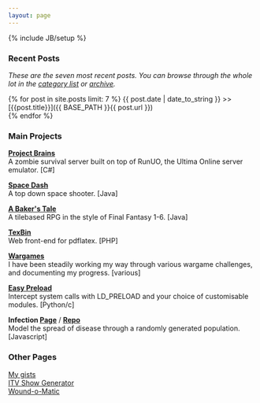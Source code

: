 ```yaml
---
layout: page
---
```

{% include JB/setup %}

### Recent Posts

*These are the seven most recent posts. You can browse through the whole lot in the <a href="{{ BASE_PATH }}categories.html">category list</a> or <a href="{{ BASE_PATH }}archive.html">archive</a>.*

{% for post in site.posts limit: 7 %}
  {{ post.date | date_to_string }} >> [{{post.title}}]({{ BASE_PATH }}{{ post.url }})  
{% endfor %}

### Main Projects

**[Project Brains](https://github.com/jsrn/ZUOmbies)**  
A zombie survival server built on top of RunUO, the Ultima Online server emulator. \[C#\]

**[Space Dash](https://github.com/jsrn/SpaceDash)**  
A top down space shooter. \[Java\]

**[A Baker's Tale](https://github.com/jsrn/A-Baker-s-Tale)**  
A tilebased RPG in the style of Final Fantasy 1-6. \[Java\]

**[TexBin](https://github.com/jsrn/TexBin)**  
Web front-end for pdflatex. \[PHP\]

**[Wargames](https://github.com/jsrn/Wargames)**  
I have been steadily working my way through various wargame challenges, and documenting my progress. \[various\]

**[Easy Preload](https://github.com/jsrn/EasyPreload)**  
Intercept system calls with LD_PRELOAD and your choice of customisable modules. \[Python/c\]

**Infection [Page](http://jsrn.github.io/infection)** / **[Repo](https://github.com/jsrn/InfectionSim)**  
Model the spread of disease through a randomly generated population. \[Javascript\]

### Other Pages

[My gists](https://gist.github.com/jsrn)  
[ITV Show Generator](http://jsrn.github.io/itvgen)  
[Wound-o-Matic](http://jsrn.github.io/woundomatic)